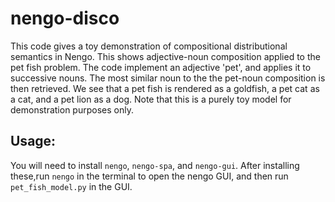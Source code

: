 # nengo-disco
This code gives a toy demonstration of compositional distributional semantics in Nengo. 
This shows adjective-noun composition applied to the pet fish problem. 
The code implement an adjective 'pet', and applies it to successive nouns. 
The most similar noun to the the pet-noun composition is then retrieved. 
We see that a pet fish is rendered as a goldfish, a pet cat as a cat, and a pet lion as a dog.
Note that this is a purely toy model for demonstration purposes only.

## Usage:
You will need to install `nengo`, `nengo-spa`, and `nengo-gui`. After installing these,run `nengo` in the terminal to open the nengo GUI, and then run `pet_fish_model.py` in the GUI. 


